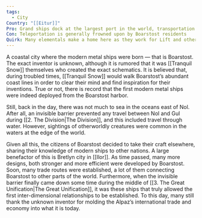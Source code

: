 ```yaml
---
tags:
  - City
Country: "[[Eitur]]"
Pro: Grand ships dock at the largest port in the world, transportation and items for cheap
Con: Teleportation is generally frowned upon by Boarstost residents
Quirk: Many elementals make a home here as they work for Lift and other transportation companies
---
```

A coastal city where the modern metal ships were born — that is Boarstost. The exact inventor is unknown, although it is rumored that it was [[Tranquil Snow]] themselves who created the exact schematics. It is believed that, during troubled times, [[Tranquil Snow]] would walk Boarstost’s abundant coast lines in order to clear their mind and find inspiration for their inventions. True or not, there is record that the first modern metal ships were indeed deployed from the Boarstost harbor. 

Still, back in the day, there was not much to sea in the oceans east of Nol. After all, an invisible barrier prevented any travel between Nol and Gul during [[2. The Division|The Division]], and this included travel through water. However, sightings of otherworldly creatures were common in the waters at the edge of the world.

Given all this, the citizens of Boarstost decided to take their craft elsewhere, sharing their knowledge of modern ships to other nations. A large benefactor of this is Bretlyn city in [[Ilor]]. As time passed, many more designs, both stronger and more efficient were developed by Boarstost. Soon, many trade routes were established, a lot of them connecting Boarstost to other parts of the world. Furthermore, when the invisible barrier finally came down some time during the middle of [[3. The Great Unification|The Great Unification]], it was these ships that truly allowed the first inter-dimensional relationships to be established. To this day, many still thank the unknown inventor for molding the Alpaz’s international trade and economy into what it is today.